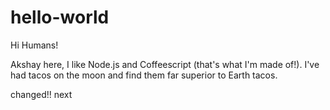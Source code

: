 # hello-world

Hi Humans!

Akshay here, I like Node.js and Coffeescript (that's what I'm made of!).
I've had tacos on the moon and find them far superior to Earth tacos.

changed!!
next
